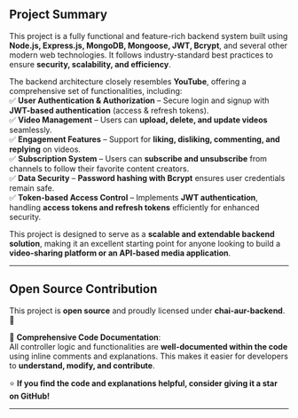 ## **Project Summary**  
This project is a fully functional and feature-rich backend system built using **Node.js, Express.js, MongoDB, Mongoose, JWT, Bcrypt**, and several other modern web technologies. It follows industry-standard best practices to ensure **security, scalability, and efficiency**.  

The backend architecture closely resembles **YouTube**, offering a comprehensive set of functionalities, including:  
✅ **User Authentication & Authorization** – Secure login and signup with **JWT-based authentication** (access & refresh tokens).  
✅ **Video Management** – Users can **upload, delete, and update videos** seamlessly.  
✅ **Engagement Features** – Support for **liking, disliking, commenting, and replying** on videos.  
✅ **Subscription System** – Users can **subscribe and unsubscribe** from channels to follow their favorite content creators.  
✅ **Data Security** – **Password hashing with Bcrypt** ensures user credentials remain safe.  
✅ **Token-based Access Control** – Implements **JWT authentication**, handling **access tokens and refresh tokens** efficiently for enhanced security.  

This project is designed to serve as a **scalable and extendable backend solution**, making it an excellent starting point for anyone looking to build a **video-sharing platform or an API-based media application**.  

---

## **Open Source Contribution**  
This project is **open source** and proudly licensed under **chai-aur-backend**. 🚀  

📝 **Comprehensive Code Documentation**:  
All controller logic and functionalities are **well-documented within the code** using inline comments and explanations. This makes it easier for developers to **understand, modify, and contribute**.  

⭐ **If you find the code and explanations helpful, consider giving it a star on GitHub!**  

---